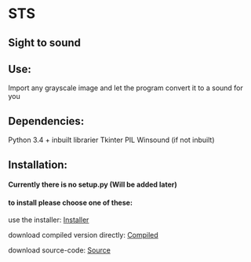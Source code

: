 # STS

## Sight to sound

## Use:
Import any grayscale image and let the program convert it to a sound for you

## Dependencies:
Python 3.4 + inbuilt librarier
Tkinter
PIL
Winsound (if not inbuilt)

## Installation:
#### Currently there is no setup.py (Will be added later)
#### to install please choose one of these:
use the installer: [Installer](https://github.com/DaanVink/StS/releases)  

download compiled version directly: [Compiled](https://github.com/DaanVink/StS/tree/test)  

download source-code: [Source](https://github.com/DaanVink/StS/tree/master)  
